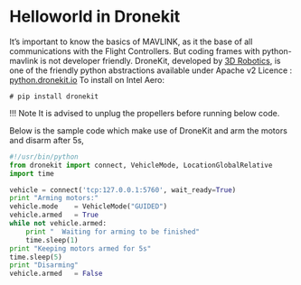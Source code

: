 # Helloworld in Dronekit

It’s important to know the basics of MAVLINK, as it the base of all communications with the Flight Controllers. But coding frames with python-mavlink is not developer friendly. DroneKit, developed by [3D Robotics](https://3dr.com/), is one of the friendly python abstractions available under Apache v2 Licence : [python.dronekit.io](http://python.dronekit.io/) To install on Intel Aero:

```console
# pip install dronekit
```

!!! Note
    It is advised to unplug the propellers before running below code.

Below is the sample code which make use of DroneKit and arm the motors and 
disarm after 5s,

```python
#!/usr/bin/python
from dronekit import connect, VehicleMode, LocationGlobalRelative
import time

vehicle = connect('tcp:127.0.0.1:5760', wait_ready=True)
print "Arming motors:"
vehicle.mode    = VehicleMode("GUIDED")
vehicle.armed   = True
while not vehicle.armed:
    print "  Waiting for arming to be finished"
    time.sleep(1)
print "Keeping motors armed for 5s"
time.sleep(5)
print "Disarming"
vehicle.armed   = False
```
